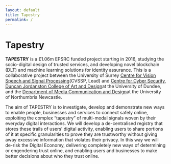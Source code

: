 ```yaml
---
layout: default
title: Tapestry
permalink: /
---
```

# Tapestry
<strong>TAPESTRY</strong> is a £1.06m EPSRC funded project starting in 2016, studying the socio-digital design of trusted services, and developing novel blockchain (DLT) and machine learning solutions for identity assurance. This is a collaborative project between the University of Surrey <a href="https://www.surrey.ac.uk/centre-vision-speech-signal-processing" target="_blank">Centre for Vision Speech and Signal Processing</a>(CVSSP, Lead) and <a href="https://www.surrey.ac.uk/surrey-centre-cyber-security" target="_blank">Centre for Cyber Security</a>, <a href="https://www.dundee.ac.uk/djcad/" target="_blank">Duncan Jordanston College of Art and Design</a>at the University of Dundee, and the <a href="https://www.northumbria.ac.uk/about-us/academic-departments/northumbria-school-of-design/" target="_blank">Department of Media Communication and Design</a>at the University of Northumbria Newcastle.

The aim of TAPESTRY is to investigate, develop and demonstrate new ways to enable people, businesses and services to connect safely online, exploiting the complex &#8220;tapestry&#8221; of multi-modal signals woven by their everyday digital interactions. We will develop a de-centralised registry that stores these trails of users&#8217; digital activity, enabling users to share portions of it at specific granularities to prove they are trustworthy without giving away excessive information that violates their privacy. In this way we will de-risk the Digital Economy, delivering completely new ways of determining or engendering trust online, and enabling users and businesses to make better decisions about who they trust online.